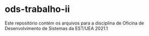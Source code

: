 # ods-trabalho-ii
Este repositório contém os arquivos para a disciplina de Oficina de Desenvolvimento de Sistemas da EST/UEA 2021.1
